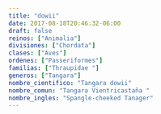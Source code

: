 ```yaml
---
title: "dowii"
date: 2017-08-18T20:46:32-06:00
draft: false
reinos: ["Animalia"]
divisiones: ["Chordata"]
clases: ["Aves"]
ordenes: ["Passeriformes"]
familias: ["Thraupidae "]
generos: ["Tangara"]
nombre_cientifico: "Tangara dowii"
nombre_comun: "Tangara Vientricastaña "
nombre_ingles: "Spangle-cheeked Tanager"
---
```

